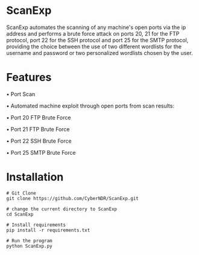 # ScanExp
ScanExp automates the scanning of any machine's open ports via the ip address and performs a brute force attack on ports 20, 21 for the FTP protocol, port 22 for the SSH protocol and port 25 for the SMTP protocol, providing the choice between the use of two different wordlists for the username and password or two personalized wordlists chosen by the user.
# Features
• Port Scan

• Automated machine exploit through open ports from scan results:

• Port 20 FTP Brute Force

• Port 21 FTP Brute Force

• Port 22 SSH Brute Force

• Port 25 SMTP Brute Force
# Installation
```
# Git Clone
git clone https://github.com/CyberNDR/ScanExp.git

# change the current directory to ScanExp
cd ScanExp

# Install requirements
pip install -r requirements.txt

# Run the program
python ScanExp.py
```
